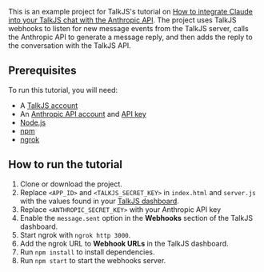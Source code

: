 This is an example project for TalkJS's tutorial on [How to integrate Claude into your TalkJS chat with the Anthropic API](https://talkjs.com/resources/how-to-integrate-claude-into-your-talkjs-chat-with-the-anthropic-api/). The project uses TalkJS webhooks to listen for new message events from the TalkJS server, calls the Anthropic API to generate a message reply, and then adds the reply to the conversation with the TalkJS API.

## Prerequisites

To run this tutorial, you will need:

- A [TalkJS account](https://talkjs.com/dashboard/login)
- An [Anthropic API account](https://www.anthropic.com/api) and [API key](https://console.anthropic.com/settings/keys)
- [Node.js](https://nodejs.org/en)
- [npm](https://www.npmjs.com/)
- [ngrok](https://ngrok.com/)

## How to run the tutorial

1. Clone or download the project.
2. Replace `<APP_ID>` and `<TALKJS_SECRET_KEY>` in `index.html` and `server.js` with the values found in your [TalkJS dashboard](https://talkjs.com/dashboard/login).
3. Replace `<ANTHROPIC_SECRET_KEY>` with your Anthropic API key
4. Enable the `message.sent` option in the **Webhooks** section of the TalkJS dashboard.
5. Start ngrok with `ngrok http 3000`.
6. Add the ngrok URL to **Webhook URLs** in the TalkJS dashboard.
7. Run `npm install` to install dependencies.
8. Run `npm start` to start the webhooks server.
